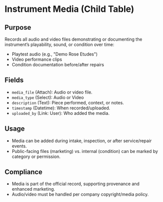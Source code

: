 # Instrument Media (Child Table)

## Purpose
Records all audio and video files demonstrating or documenting the instrument’s playability, sound, or condition over time:
- Playtest audio (e.g., "Demo Rose Etudes")
- Video performance clips
- Condition documentation before/after repairs

## Fields
- `media_file` (Attach): Audio or video file.
- `media_type` (Select): Audio or Video
- `description` (Text): Piece performed, context, or notes.
- `timestamp` (Datetime): When recorded/uploaded.
- `uploaded_by` (Link: User): Who added the media.

## Usage
- Media can be added during intake, inspection, or after service/repair events.
- Public-facing files (marketing) vs. internal (condition) can be marked by category or permission.

## Compliance
- Media is part of the official record, supporting provenance and enhanced marketing.
- Audio/video must be handled per company copyright/media policy.
